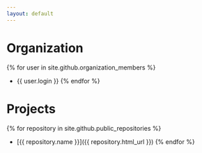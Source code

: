 ```yaml
---
layout: default
---
```


# Organization
{% for user in site.github.organization_members %}
  * {{ user.login }}
{% endfor %}

# Projects
{% for repository in site.github.public_repositories %}
  * [{{ repository.name }}]({{ repository.html_url }})
{% endfor %}
